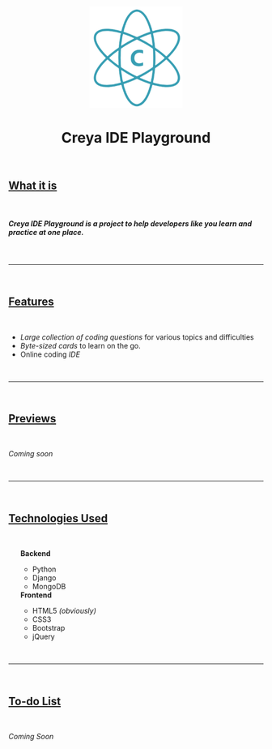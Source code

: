<p align="center">
  <img src="https://github.com/VedanshKumarKawadkar/Creya-Coding-Playground/blob/master/ide/media/creya.png?raw=true" height=200>
</p>
<h1 align="center">Creya IDE Playground</h1>
<br />

<h2><u>What it is</u></h2>
<br />
<h5><strong>Creya IDE Playground</strong> is a project to help developers like you learn and practice at one place.</h5>

<br />
<hr />
<br />

<h2><u>Features</u></h2>
<br />
<ul>
  <li><em>Large collection of coding questions</em> for various topics and difficulties</li>
  <li><em>Byte-sized cards</em> to learn on the go.</li>
  <li>Online coding <em>IDE</em></li>
</ul>


<br />
<hr />
<br />


<h2><u>Previews</u></h2>
<br />
<p><em>Coming soon</em></p>

<br />
<hr />
<br />

<h2><u>Technologies Used</u></h2>
<br />
<ul>
  <strong>Backend</strong>
  <ul>
    <li>Python</li>
    <li>Django</li>
    <li>MongoDB</li>
  </ul>
  <strong>Frontend</strong>
  <ul>
    <li>HTML5 <em>(obviously)</em></li>
    <li>CSS3</li>
    <li>Bootstrap</li>
    <li>jQuery</li>
  </ul>
</ul>

<br />
<hr />
<br />

<h2><u>To-do List</u></h2>
<br />
<p><em>Coming Soon</em></p>
